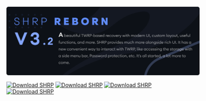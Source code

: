 <p align="center">
<img src="https://raw.githubusercontent.com/shrp-reborn/.github/main/profile/banner.svg" width="max-content" height="auto"/>
</p>

[![Download SHRP](https://img.shields.io/sourceforge/dm/shrp-reborn.svg)](https://sourceforge.net/projects/shrp-reborn/files/latest/download) [![Download SHRP](https://img.shields.io/sourceforge/dw/shrp-reborn.svg)](https://sourceforge.net/projects/shrp-reborn/files/latest/download) [![Download SHRP](https://img.shields.io/sourceforge/dd/shrp-reborn.svg)](https://sourceforge.net/projects/shrp-reborn/files/latest/download) [![Download SHRP](https://img.shields.io/sourceforge/dt/shrp-reborn.svg)](https://sourceforge.net/projects/shrp-reborn/files/latest/download)
